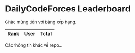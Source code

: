 # DailyCodeForces Leaderboard

Chào mừng đến với bảng xếp hạng.

<!-- LEADERBOARD:START -->
| Rank | User | Total |
|------|------|-------|
<!-- LEADERBOARD:END -->

Các thông tin khác về repo...
